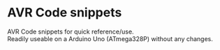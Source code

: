 # AVR Code snippets
AVR Code snippets for quick reference/use.  
Readily useable on a Arduino Uno (ATmega328P) without any changes.
